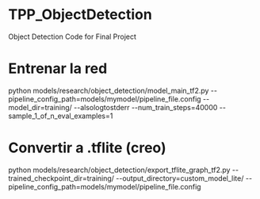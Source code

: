 # TPP_ObjectDetection
Object Detection Code for Final Project

# Entrenar la red
python models/research/object_detection/model_main_tf2.py --pipeline_config_path=models/mymodel/pipeline_file.config --model_dir=training/ --alsologtostderr --num_train_steps=40000 --sample_1_of_n_eval_examples=1

# Convertir a .tflite (creo)
python models/research/object_detection/export_tflite_graph_tf2.py --trained_checkpoint_dir=training/ --output_directory=custom_model_lite/ --pipeline_config_path=models/mymodel/pipeline_file.config
